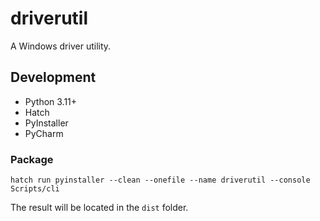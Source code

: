 # driverutil

A Windows driver utility.

## Development

* Python 3.11+
* Hatch
* PyInstaller
* PyCharm

### Package

```shell
hatch run pyinstaller --clean --onefile --name driverutil --console Scripts/cli
```

The result will be located in the `dist` folder.
